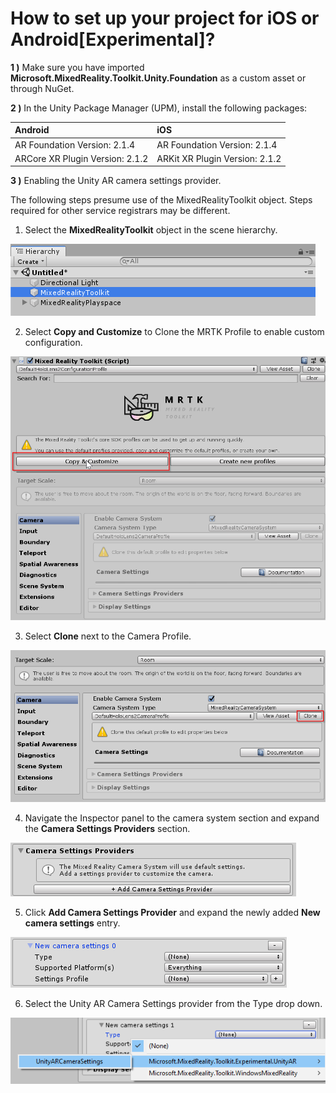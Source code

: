 # How to set up your project for iOS or Android\[Experimental\]?

**1 \)** Make sure you have imported  **Microsoft.MixedReality.Toolkit.Unity.Foundation** as a custom asset or through NuGet. 

**2 \)** In the Unity Package Manager \(UPM\), install the following packages:

| Android | iOS |
| :--- | :--- |
| AR Foundation Version: 2.1.4 | AR Foundation Version: 2.1.4 |
| ARCore XR Plugin Version: 2.1.2 | ARKit XR Plugin Version: 2.1.2 |

**3 \)** Enabling the Unity AR camera settings provider.

The following steps presume use of the MixedRealityToolkit object. Steps required for other service registrars may be different.

1. Select the **MixedRealityToolkit** object in the scene hierarchy.

![MixedReality Toolkit in Hierarchy panel.](../../../.gitbook/assets/mrtk_configuredhierarchy.png)

  2. Select **Copy and Customize** to Clone the MRTK Profile to enable custom configuration.

![Copy and Customize to Clone the MRTK Profile.](../../../.gitbook/assets/cloneprofilearfoundation.png)

 3.  Select **Clone** next to the Camera Profile.

![Clone camera profile.](../../../.gitbook/assets/clonecameraprofilearfoundation.png)

4.  Navigate the Inspector panel to the camera system section and expand the **Camera Settings Providers** section.

![Camera Settings Providers](../../../.gitbook/assets/expandproviders.png)

 5.  Click **Add Camera Settings Provider** and expand the newly added **New camera settings** entry.

![New camera settings expanded view.](../../../.gitbook/assets/expandnewprovider.png)

 6. Select the Unity AR Camera Settings provider from the Type drop down.

![Unity AR Camera Settings.](../../../.gitbook/assets/selectunityarsettings.png)

